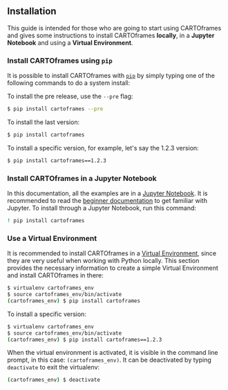 ## Installation

This guide is intended for those who are going to start using CARTOframes and gives some instructions to install CARTOframes **locally**, in a **Jupyter Notebook** and using a **Virtual Environment**.

### Install CARTOframes using `pip`

It is possible to install CARTOframes with [`pip`](https://pypi.org/project/pip/) by simply typing one of the following commands to do a system install:

To install the pre release, use the `--pre` flag:

```bash
$ pip install cartoframes --pre
```

To install the last version:

```bash
$ pip install cartoframes
```

To install a specific version, for example, let's say the 1.2.3 version:

```bash
$ pip install cartoframes==1.2.3
```


### Install CARTOframes in a Jupyter Notebook

In this documentation, all the examples are in a [Jupyter Notebook](https://jupyter.org/). It is recommended to read the [beginner documentation](https://jupyter-notebook-beginner-guide.readthedocs.io/en/latest/what_is_jupyter.html) to get familiar with Jupyter. To install through a Jupyter Notebook, run this command:

```bash
! pip install cartoframes
```

### Use a Virtual Environment

It is recommended to install CARTOframes in a [Virtual Environment](http://docs.python-guide.org/en/latest/dev/virtualenvs/), since they are very useful when working with Python locally. This section provides the necessary information to create a simple Virtual Environment and install CARTOframes in there:

```bash
$ virtualenv cartoframes_env
$ source cartoframes_env/bin/activate
(cartoframes_env) $ pip install cartoframes
```

To install a specific version:

```bash
$ virtualenv cartoframes_env
$ source cartoframes_env/bin/activate
(cartoframes_env) $ pip install cartoframes==1.2.3
```

When the virtual environment is activated, it is visible in the command line prompt, in this case: `(cartoframes_env)`. It can be deactivated by typing `deactivate` to exit the virtualenv:

```bash
(cartoframes_env) $ deactivate
```
